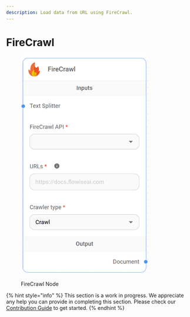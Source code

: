 ```yaml
---
description: Load data from URL using FireCrawl.
---
```


# FireCrawl

<figure><img src="../../../.gitbook/assets/up-004.png" alt="" width="347"><figcaption><p>FireCrawl Node</p></figcaption></figure>

{% hint style="info" %}
This section is a work in progress. We appreciate any help you can provide in completing this section. Please check our [Contribution Guide](../../../contributing/) to get started.
{% endhint %}
